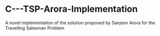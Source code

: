 C---TSP-Arora-Implementation
============================

A novel implementation of the solution proposed by Sanjeev Arora for the Travelling Salesman Problem
